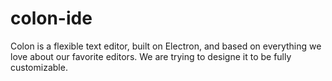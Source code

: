 # colon-ide
Colon is a flexible text editor, built on Electron, and based on everything we love about our favorite editors. We are trying to designe it to be fully customizable.

